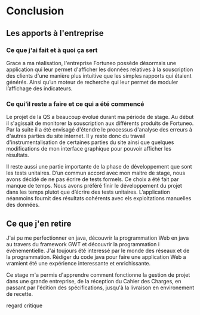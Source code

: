 Conclusion
==========

Les apports à l'entreprise
--------------------------

### Ce que j'ai fait et à quoi ça sert

Grace a ma réalisation, l'entreprise Fortuneo possède désormais une application qui leur permet
d'afficher les données relatives à la souscription des clients d'une manière plus intuitive que 
les simples rapports qui étaient générés. Ainsi qu’un moteur de recherche qui leur permet de moduler
l’affichage des indicateurs.


### Ce qui’il reste a faire et ce qui a été commencé

Le projet de la QS a beaucoup évolué durant ma période de stage. Au début il s'agissait de monitorer la souscription aux différents produits
de Fortuneo. Par la suite il a été envisagé d'étendre le processus d'analyse des erreurs à d'autres parties du site internet. Il y reste donc 
du travail d'instrumentalisation de certaines parties du site ainsi que quelques modifications de mon interface graphique pour pouvoir afficher
les résultats.

Il reste aussi une partie importante de la phase de développement que sont les tests unitaires. D’un commun accord avec mon maitre de stage,
nous avons décidé de ne pas écrire de tests formels. Ce choix a été fait par manque de temps. Nous avons préféré finir le développement du
projet dans les temps plutot que d’écrire des tests unitaires. L’application néanmoins fournit des résultats cohérents avec els exploitations
manuelles des données.


Ce que j'en retire
------------------

J'ai pu me perfectionner en java, découvrir la programmation Web en java au travers du framework GWT et découvrir la programmation i
événementielle. J'ai toujours été interessé par le monde des réseaux et de la programmation. 
Rédiger du code java pour faire une application Web a vramient été une expérience interessante et enrichissante.

Ce stage m'a permis d'apprendre comment fonctionne la gestion de projet dans une grande entreprise,
de la réception du Cahier des Charges, en passant par l'édition des spécifications, jusqu'à la livraison en environement de recette.



regard critique
